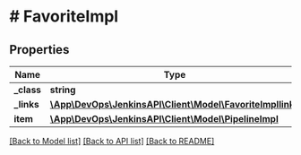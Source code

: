 # # FavoriteImpl

## Properties

Name | Type | Description | Notes
------------ | ------------- | ------------- | -------------
**_class** | **string** |  | [optional]
**_links** | [**\App\DevOps\JenkinsAPI\Client\Model\FavoriteImpllinks**](FavoriteImpllinks.md) |  | [optional]
**item** | [**\App\DevOps\JenkinsAPI\Client\Model\PipelineImpl**](PipelineImpl.md) |  | [optional]

[[Back to Model list]](../../README.md#models) [[Back to API list]](../../README.md#endpoints) [[Back to README]](../../README.md)
